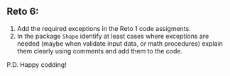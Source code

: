 ## Reto 6: 
1. Add the required exceptions in the Reto 1 code assigments.
2. In the package `Shape` identify at least cases where exceptions are needed (maybe when validate input data, or math procedures) explain them clearly using comments and add them to the code.

P.D. Happy codding!
